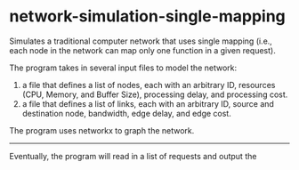 # network-simulation-single-mapping

Simulates a traditional computer network that uses single mapping 
(i.e., each node in the network can map only one function in a given request).


The program takes in several input files to model the network: 
<ol>
  <li>a file that defines a list of nodes, each with an arbitrary ID, resources 
    (CPU, Memory, and Buffer Size), processing delay, and processing cost.</li>
  <li>a file that defines a list of links, each with an arbitrary ID, source and
    destination node, bandwidth, edge delay, and edge cost.
</ol>


The program uses networkx to graph the network.

------------
Eventually, the program will read in a list of requests and output the 
